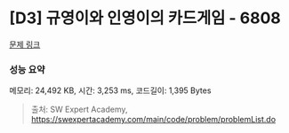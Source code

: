 # [D3] 규영이와 인영이의 카드게임 - 6808 

[문제 링크](https://swexpertacademy.com/main/code/problem/problemDetail.do?contestProbId=AWgv9va6HnkDFAW0) 

### 성능 요약

메모리: 24,492 KB, 시간: 3,253 ms, 코드길이: 1,395 Bytes



> 출처: SW Expert Academy, https://swexpertacademy.com/main/code/problem/problemList.do